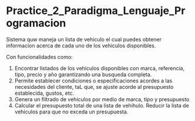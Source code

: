 # Practice_2_Paradigma_Lenguaje_Programacion
Sistema quw maneja un lista de vehiculo el cual puedes obtener informacion acerca de cada uno de los vehiculos disponibles.

Con funcionalidades como:

1. Encontrar listados de los vehiculos disponibles con marca, referencia, tipo, precio y año garantizando una busqueda completa.
2. Permite establecer condiciones o especificaciones acordes a las necesidades del cliente, taL que, se ajuste acorde al presupuesto establecida, gustos, etc.
3. Genera un filtrado de vehiculos por medio de marca, tipo y presupuesto
4. Calcular el presupuesto total de una lista de vehihulo. Reducir la lista de vehiculos para que no exceda un presupuesta.
